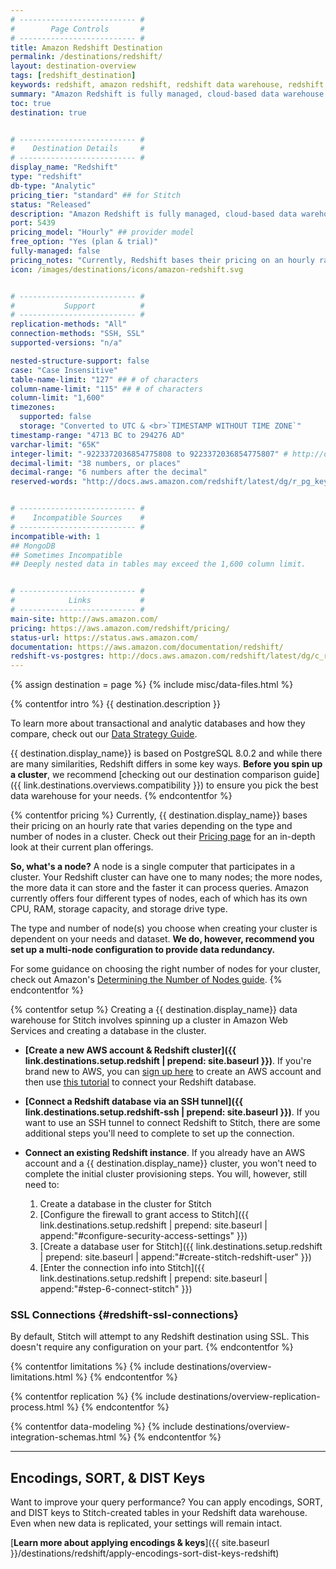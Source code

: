 ```yaml
---
# -------------------------- #
#        Page Controls       #
# -------------------------- #
title: Amazon Redshift Destination
permalink: /destinations/redshift/
layout: destination-overview
tags: [redshift_destination]
keywords: redshift, amazon redshift, redshift data warehouse, redshift etl, etl to redshift
summary: "Amazon Redshift is fully managed, cloud-based data warehouse. As Redshift is built for online analytic processing and business intelligence applications, it excels at executing large-scale analytical queries. For this reason, it exhibits far better performance than traditional, row-based relational databases like MySQL and PostgreSQL."
toc: true
destination: true


# -------------------------- #
#    Destination Details     #
# -------------------------- #
display_name: "Redshift"
type: "redshift"
db-type: "Analytic"
pricing_tier: "standard" ## for Stitch
status: "Released"
description: "Amazon Redshift is fully managed, cloud-based data warehouse. As Redshift is built for online analytic processing and business intelligence applications, it excels at executing large-scale analytical queries. For this reason, it exhibits far better performance than traditional, row-based relational databases like MySQL and PostgreSQL."
port: 5439
pricing_model: "Hourly" ## provider model
free_option: "Yes (plan & trial)"
fully-managed: false
pricing_notes: "Currently, Redshift bases their pricing on an hourly rate that varies depending on the type and number of nodes in a cluster. The type and number of nodes you choose when creating a cluster is dependent on your needs and data set, but you can scale up or down over time should your requirements change. "
icon: /images/destinations/icons/amazon-redshift.svg


# -------------------------- #
#           Support          #
# -------------------------- #
replication-methods: "All"
connection-methods: "SSH, SSL"
supported-versions: "n/a"

nested-structure-support: false
case: "Case Insensitive"
table-name-limit: "127" ## # of characters
column-name-limit: "115" ## # of characters
column-limit: "1,600"
timezones:
  supported: false
  storage: "Converted to UTC & <br>`TIMESTAMP WITHOUT TIME ZONE`"
timestamp-range: "4713 BC to 294276 AD"
varchar-limit: "65K"
integer-limit: "-9223372036854775808 to 9223372036854775807" # http://docs.aws.amazon.com/redshift/latest/dg/r_Numeric_types201.html#r_Numeric_types201-integer-types
decimal-limit: "38 numbers, or places"
decimal-range: "6 numbers after the decimal"
reserved-words: "http://docs.aws.amazon.com/redshift/latest/dg/r_pg_keywords.html"


# -------------------------- #
#    Incompatible Sources    #
# -------------------------- #
incompatible-with: 1
## MongoDB
## Sometimes Incompatible
## Deeply nested data in tables may exceed the 1,600 column limit.


# -------------------------- #
#            Links           #
# -------------------------- #
main-site: http://aws.amazon.com/
pricing: https://aws.amazon.com/redshift/pricing/
status-url: https://status.aws.amazon.com/
documentation: https://aws.amazon.com/documentation/redshift/
redshift-vs-postgres: http://docs.aws.amazon.com/redshift/latest/dg/c_redshift-and-postgres-sql.html
---
```

{% assign destination = page %}
{% include misc/data-files.html %}


{% contentfor intro %}
{{ destination.description }}

To learn more about transactional and analytic databases and how they compare, check out our [Data Strategy Guide](https://stitchdata.com/resources/guide/why-you-need-a-data-pipeline).

{{ destination.display_name}} is based on PostgreSQL 8.0.2 and while there are many similarities, Redshift differs in some key ways. **Before you spin up a cluster**, we recommend [checking out our destination comparison guide]({{ link.destinations.overviews.compatibility }}) to ensure you pick the best data warehouse for your needs.
{% endcontentfor %}


{% contentfor pricing %}
Currently, {{ destination.display_name}} bases their pricing on an hourly rate that varies depending on the type and number of nodes in a cluster. Check out their [Pricing page](https://aws.amazon.com/redshift/pricing/) for an in-depth look at their current plan offerings.

**So, what's a node?** A node is a single computer that participates in a cluster. Your Redshift cluster can have one to many nodes; the more nodes, the more data it can store and the faster it can process queries. Amazon currently offers four different types of nodes, each of which has its own CPU, RAM, storage capacity, and storage drive type.

The type and number of node(s) you choose when creating your cluster is dependent on your needs and dataset. **We do, however, recommend you set up a multi-node configuration to provide data redundancy.** 

For some guidance on choosing the right number of nodes for your cluster, check out Amazon's [Determining the Number of Nodes guide](http://docs.aws.amazon.com/redshift/latest/mgmt/working-with-clusters.html#how-many-nodes).
{% endcontentfor %}



{% contentfor setup %}
Creating a {{ destination.display_name}} data warehouse for Stitch involves spinning up a cluster in Amazon Web Services and creating a database in the cluster.

- **[Create a new AWS account & Redshift cluster]({{ link.destinations.setup.redshift | prepend: site.baseurl }})**. If you're brand new to AWS, you can [sign up here](http://aws.amazon.com/) to create an AWS account and then use [this tutorial]() to connect your Redshift database.
- **[Connect a Redshift database via an SSH tunnel]({{ link.destinations.setup.redshift-ssh | prepend: site.baseurl }})**. If you want to use an SSH tunnel to connect Redshift to Stitch, there are some additional steps you'll need to complete to set up the connection.
- **Connect an existing Redshift instance**. If you already have an AWS account and a {{ destination.display_name}} cluster, you won't need to complete the initial cluster provisioning steps. You will, however, still need to:

   1. Create a database in the cluster for Stitch
   2. [Configure the firewall to grant access to Stitch]({{ link.destinations.setup.redshift | prepend: site.baseurl | append:"#configure-security-access-settings" }})
   3. [Create a database user for Stitch]({{ link.destinations.setup.redshift | prepend: site.baseurl | append:"#create-stitch-redshift-user" }})
   4. [Enter the connection info into Stitch]({{ link.destinations.setup.redshift | prepend: site.baseurl | append:"#step-6-connect-stitch" }})

### SSL Connections {#redshift-ssl-connections}

By default, Stitch will attempt to any Redshift destination using SSL. This doesn't require any configuration on your part.
{% endcontentfor %}



{% contentfor limitations %}
{% include destinations/overview-limitations.html %}
{% endcontentfor %}



{% contentfor replication %}
{% include destinations/overview-replication-process.html %}
{% endcontentfor %}



{% contentfor data-modeling %}
{% include destinations/overview-integration-schemas.html %}
{% endcontentfor %}

---

## Encodings, SORT, & DIST Keys

Want to improve your query performance? You can apply encodings, SORT, and DIST keys to Stitch-created tables in your Redshift data warehouse. Even when new data is replicated, your settings will remain intact.

[**Learn more about applying encodings & keys**]({{ site.baseurl }}/destinations/redshift/apply-encodings-sort-dist-keys-redshift)
